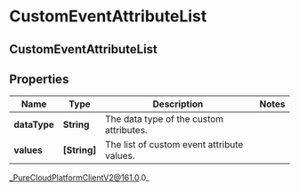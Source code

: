 # CustomEventAttributeList

## CustomEventAttributeList

## Properties

|Name | Type | Description | Notes|
|------------ | ------------- | ------------- | -------------|
| **dataType** | **String** | The data type of the custom attributes. | |
| **values** | **[String]** | The list of custom event attribute values. | |



_PureCloudPlatformClientV2@161.0.0_
